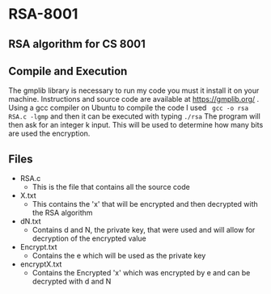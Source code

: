 # RSA-8001
RSA algorithm for CS 8001
-------

## Compile and Execution
The gmplib library is necessary to run my code you must it install it on your machine. Instructions and source code are available at https://gmplib.org/ . 
Using a gcc compiler on Ubuntu to compile the code I used ``` gcc -o rsa RSA.c -lgmp``` and then it can be executed with
typing ```./rsa``` 
The program will then ask for an integer k input. This will be used to determine how many bits are used the encryption.


## Files
* RSA.c
  * This is the file that contains all the source code
* X.txt
  * This contains the 'x' that will be encrypted and then decrypted with the RSA algorithm
* dN.txt
  * Contains d and N, the private key, that were used and will allow for decryption of the encrypted value
* Encrypt.txt
  * Contains the e which will be used as the private key      
* encryptX.txt
  * Contains the Encrypted 'x' which was encrypted by e and can be decrypted with d and N
 
